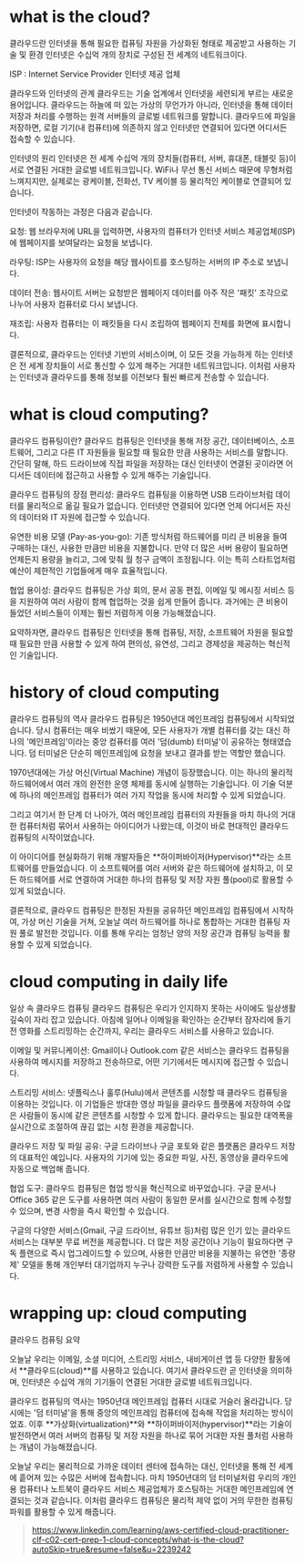 # what is the cloud?

클라우드란 인터넷을 통해 필요한 컴퓨팅 자원을 가상화된 형태로 제공받고 사용하는 기술 및 환경
인터넷은 수십억 개의 장치로 구성된 전 세계의 네트워크이다.


ISP : Internet Service Provider 인터넷 제공 업체

클라우드와 인터넷의 관계
클라우드는 기술 업계에서 인터넷을 세련되게 부르는 새로운 용어입니다. 클라우드는 하늘에 떠 있는 가상의 무언가가 아니라, 인터넷을 통해 데이터 저장과 처리를 수행하는 원격 서버들의 글로벌 네트워크를 말합니다. 클라우드에 파일을 저장하면, 로컬 기기(내 컴퓨터)에 의존하지 않고 인터넷만 연결되어 있다면 어디서든 접속할 수 있습니다.

인터넷의 원리
인터넷은 전 세계 수십억 개의 장치들(컴퓨터, 서버, 휴대폰, 태블릿 등)이 서로 연결된 거대한 글로벌 네트워크입니다. WiFi나 무선 통신 서비스 때문에 무형처럼 느껴지지만, 실제로는 광케이블, 전화선, TV 케이블 등 물리적인 케이블로 연결되어 있습니다.

인터넷이 작동하는 과정은 다음과 같습니다.

요청: 웹 브라우저에 URL을 입력하면, 사용자의 컴퓨터가 인터넷 서비스 제공업체(ISP)에 웹페이지를 보여달라는 요청을 보냅니다.

라우팅: ISP는 사용자의 요청을 해당 웹사이트를 호스팅하는 서버의 IP 주소로 보냅니다.

데이터 전송: 웹사이트 서버는 요청받은 웹페이지 데이터를 아주 작은 '패킷' 조각으로 나누어 사용자 컴퓨터로 다시 보냅니다.

재조립: 사용자 컴퓨터는 이 패킷들을 다시 조립하여 웹페이지 전체를 화면에 표시합니다.

결론적으로, 클라우드는 인터넷 기반의 서비스이며, 이 모든 것을 가능하게 하는 인터넷은 전 세계 장치들이 서로 통신할 수 있게 해주는 거대한 네트워크입니다. 이처럼 사용자는 인터넷과 클라우드를 통해 정보를 이전보다 훨씬 빠르게 전송할 수 있습니다.


# what is cloud computing?

클라우드 컴퓨팅이란?
클라우드 컴퓨팅은 인터넷을 통해 저장 공간, 데이터베이스, 소프트웨어, 그리고 다른 IT 자원들을 필요할 때 필요한 만큼 사용하는 서비스를 말합니다. 간단히 말해, 하드 드라이브에 직접 파일을 저장하는 대신 인터넷이 연결된 곳이라면 어디서든 데이터에 접근하고 사용할 수 있게 해주는 기술입니다.

클라우드 컴퓨팅의 장점
편리성: 클라우드 컴퓨팅을 이용하면 USB 드라이브처럼 데이터를 물리적으로 옮길 필요가 없습니다. 인터넷만 연결되어 있다면 언제 어디서든 자신의 데이터와 IT 자원에 접근할 수 있습니다.

유연한 비용 모델 (Pay-as-you-go): 기존 방식처럼 하드웨어를 미리 큰 비용을 들여 구매하는 대신, 사용한 만큼만 비용을 지불합니다. 만약 더 많은 서버 용량이 필요하면 언제든지 용량을 늘리고, 그에 맞춰 월 청구 금액이 조정됩니다. 이는 특히 스타트업처럼 예산이 제한적인 기업들에게 매우 효율적입니다.

협업 용이성: 클라우드 컴퓨팅은 가상 회의, 문서 공동 편집, 이메일 및 메시징 서비스 등을 지원하여 여러 사람이 함께 협업하는 것을 쉽게 만들어 줍니다. 과거에는 큰 비용이 들었던 서비스들이 이제는 훨씬 저렴하게 이용 가능해졌습니다.

요약하자면, 클라우드 컴퓨팅은 인터넷을 통해 컴퓨팅, 저장, 소프트웨어 자원을 필요할 때 필요한 만큼 사용할 수 있게 하여 편의성, 유연성, 그리고 경제성을 제공하는 혁신적인 기술입니다.


# history of cloud computing

클라우드 컴퓨팅의 역사
클라우드 컴퓨팅은 1950년대 메인프레임 컴퓨팅에서 시작되었습니다. 당시 컴퓨터는 매우 비쌌기 때문에, 모든 사용자가 개별 컴퓨터를 갖는 대신 하나의 '메인프레임'이라는 중앙 컴퓨터를 여러 '덤(dumb) 터미널'이 공유하는 형태였습니다. 덤 터미널은 단순히 메인프레임에 요청을 보내고 결과를 받는 역할만 했습니다.

1970년대에는 가상 머신(Virtual Machine) 개념이 등장했습니다. 이는 하나의 물리적 하드웨어에서 여러 개의 완전한 운영 체제를 동시에 실행하는 기술입니다. 이 기술 덕분에 하나의 메인프레임 컴퓨터가 여러 가지 작업을 동시에 처리할 수 있게 되었습니다.

그리고 여기서 한 단계 더 나아가, 여러 메인프레임 컴퓨터의 자원들을 마치 하나의 거대한 컴퓨터처럼 묶어서 사용하는 아이디어가 나왔는데, 이것이 바로 현대적인 클라우드 컴퓨팅의 시작이었습니다.

이 아이디어를 현실화하기 위해 개발자들은 **하이퍼바이저(Hypervisor)**라는 소프트웨어를 만들었습니다. 이 소프트웨어를 여러 서버와 같은 하드웨어에 설치하고, 이 모든 하드웨어를 서로 연결하여 거대한 하나의 컴퓨팅 및 저장 자원 풀(pool)로 활용할 수 있게 되었습니다.

결론적으로, 클라우드 컴퓨팅은 한정된 자원을 공유하던 메인프레임 컴퓨팅에서 시작하여, 가상 머신 기술을 거쳐, 오늘날 여러 하드웨어를 하나로 통합하는 거대한 컴퓨팅 자원 풀로 발전한 것입니다. 이를 통해 우리는 엄청난 양의 저장 공간과 컴퓨팅 능력을 활용할 수 있게 되었습니다.


# cloud computing in daily life

일상 속 클라우드 컴퓨팅
클라우드 컴퓨팅은 우리가 인지하지 못하는 사이에도 일상생활 깊숙이 자리 잡고 있습니다. 아침에 일어나 이메일을 확인하는 순간부터 잠자리에 들기 전 영화를 스트리밍하는 순간까지, 우리는 클라우드 서비스를 사용하고 있습니다.
    
이메일 및 커뮤니케이션: Gmail이나 Outlook.com 같은 서비스는 클라우드 컴퓨팅을 사용하여 메시지를 저장하고 전송하므로, 어떤 기기에서든 메시지에 접근할 수 있습니다.

스트리밍 서비스: 넷플릭스나 훌루(Hulu)에서 콘텐츠를 시청할 때 클라우드 컴퓨팅을 이용하는 것입니다. 이 기업들은 방대한 영상 파일을 클라우드 플랫폼에 저장하여 수많은 사람들이 동시에 같은 콘텐츠를 시청할 수 있게 합니다. 클라우드는 필요한 대역폭을 실시간으로 조절하여 끊김 없는 시청 환경을 제공합니다.

클라우드 저장 및 파일 공유: 구글 드라이브나 구글 포토와 같은 플랫폼은 클라우드 저장의 대표적인 예입니다. 사용자의 기기에 있는 중요한 파일, 사진, 동영상을 클라우드에 자동으로 백업해 줍니다.

협업 도구: 클라우드 컴퓨팅은 협업 방식을 혁신적으로 바꾸었습니다. 구글 문서나 Office 365 같은 도구를 사용하면 여러 사람이 동일한 문서를 실시간으로 함께 수정할 수 있으며, 변경 사항을 즉시 확인할 수 있습니다.

구글의 다양한 서비스(Gmail, 구글 드라이브, 유튜브 등)처럼 많은 인기 있는 클라우드 서비스는 대부분 무료 버전을 제공합니다. 더 많은 저장 공간이나 기능이 필요하다면 구독 플랜으로 즉시 업그레이드할 수 있으며, 사용한 만큼만 비용을 지불하는 유연한 '종량제' 모델을 통해 개인부터 대기업까지 누구나 강력한 도구를 저렴하게 사용할 수 있습니다.


# wrapping up: cloud computing

클라우드 컴퓨팅 요약

오늘날 우리는 이메일, 소셜 미디어, 스트리밍 서비스, 내비게이션 앱 등 다양한 활동에서 **클라우드(cloud)**를 사용하고 있습니다. 여기서 클라우드란 곧 인터넷을 의미하며, 인터넷은 수십억 개의 기기들이 연결된 거대한 글로벌 네트워크입니다.

클라우드 컴퓨팅의 역사는 1950년대 메인프레임 컴퓨터 시대로 거슬러 올라갑니다. 당시에는 '덤 터미널'을 통해 중앙의 메인프레임 컴퓨터에 접속해 작업을 처리하는 방식이었죠. 이후 **가상화(virtualization)**와 **하이퍼바이저(hypervisor)**라는 기술이 발전하면서 여러 서버의 컴퓨팅 및 저장 자원을 하나로 묶어 거대한 자원 풀처럼 사용하는 개념이 가능해졌습니다.

오늘날 우리는 물리적으로 가까운 데이터 센터에 접속하는 대신, 인터넷을 통해 전 세계에 흩어져 있는 수많은 서버에 접속합니다. 마치 1950년대의 덤 터미널처럼 우리의 개인용 컴퓨터나 노트북이 클라우드 서비스 제공업체가 호스팅하는 거대한 메인프레임에 연결되는 것과 같습니다. 이처럼 클라우드 컴퓨팅은 물리적 제약 없이 거의 무한한 컴퓨팅 파워를 활용할 수 있게 해줍니다.

> https://www.linkedin.com/learning/aws-certified-cloud-practitioner-clf-c02-cert-prep-1-cloud-concepts/what-is-the-cloud?autoSkip=true&resume=false&u=2239242


